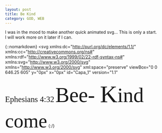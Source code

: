 ```yaml
---
layout: post
title: Be Kind
category: GOD, WEB
---
```


I was in the mood to make another quick animated svg... This is only a start. I will work more on it later if I can.

{::nomarkdown}
<svg
   xmlns:dc="http://purl.org/dc/elements/1.1/"
   xmlns:cc="http://creativecommons.org/ns#"
   xmlns:rdf="http://www.w3.org/1999/02/22-rdf-syntax-ns#"
   xmlns:svg="http://www.w3.org/2000/svg"
   xmlns="http://www.w3.org/2000/svg"
   xml:space="preserve"
   viewBox="0 0 646.25 605"
   y="0px"
   x="0px"
   id="Capa_1"
   version="1.1"
   <!-- width="469.38232"
   height="440.20648"> -->
   <defs
     id="defs39" /><g
     id="beeHeart"
     transform="matrix(0.99508423,0,0,1.0615059,-4.5020425e-4,-30.25398)"><path
       id="path2"
       d="m 433.601,67.001 c -24.7,-24.7 -57.4,-38.2 -92.3,-38.2 -34.9,0 -67.7,13.6 -92.4,38.3 l -12.9,12.9 -13.1,-13.1 c -24.7,-24.7 -57.6,-38.4 -92.5,-38.4 -34.8,0 -67.6,13.6 -92.2,38.2 -24.7,24.7 -38.3,57.5 -38.2,92.4 0,34.9 13.7,67.6 38.4,92.3 l 187.8,187.8 c 2.6,2.6 6.1,4 9.5,4 3.4,0 6.9,-1.3 9.5,-3.9 l 188.2,-187.5 c 24.7,-24.7 38.3,-57.5 38.3,-92.4 0.1,-34.9 -13.4,-67.7 -38.1,-92.4 z m -19.2,165.7 -178.7,178 -178.3,-178.3 c -19.6,-19.6 -30.4,-45.6 -30.4,-73.3 0,-27.7 10.7,-53.7 30.3,-73.2 19.5,-19.5 45.5,-30.3 73.1,-30.3 27.7,0 53.8,10.8 73.4,30.4 l 22.6,22.6 c 5.3,5.3 13.8,5.3 19.1,0 l 22.4,-22.4 c 19.6,-19.6 45.7,-30.4 73.3,-30.4 27.6,0 53.6,10.8 73.2,30.3 19.6,19.6 30.3,45.6 30.3,73.3 0.1,27.7 -10.7,53.7 -30.3,73.3 z" /></g><g
     id="g6"
     transform="translate(-2.3192242,-2.9945107)" /><g
     id="g8"
     transform="translate(-2.3192242,-2.9945107)" /><g
     id="g10"
     transform="translate(-2.3192242,-2.9945107)" /><g
     id="g12"
     transform="translate(-2.3192242,-2.9945107)" /><g
     id="g14"
     transform="translate(-2.3192242,-2.9945107)" /><g
     id="g16"
     transform="translate(-2.3192242,-2.9945107)" /><g
     id="g18"
     transform="translate(-2.3192242,-2.9945107)" /><g
     id="g20"
     transform="translate(-2.3192242,-2.9945107)" /><g
     id="g22"
     transform="translate(-2.3192242,-2.9945107)" /><g
     id="g24"
     transform="translate(-2.3192242,-2.9945107)" /><g
     id="g26"
     transform="translate(-2.3192242,-2.9945107)" /><g
     id="g28"
     transform="translate(-2.3192242,-2.9945107)" /><g
     id="g30"
     transform="translate(-2.3192242,-2.9945107)" /><g
     id="g32"
     transform="translate(-2.3192242,-2.9945107)" /><g
     id="g34"
     transform="translate(-2.3192242,-2.9945107)" /><text
     transform="rotate(-47.190249)"
     id="scripture"
     y="502.94467"
     x="-64.851669"
     style="font-style:normal;font-variant:normal;font-weight:normal;font-stretch:normal;font-size:26.66666603px;line-height:1.25;font-family:'Bradley Hand';-inkscape-font-specification:'Apple Chancery';font-variant-ligatures:normal;font-variant-caps:normal;font-variant-numeric:normal;font-feature-settings:normal;text-align:start;writing-mode:lr-tb;text-anchor:start;opacity:1;fill:#0000ff;fill-opacity:1;fill-rule:evenodd;stroke:#000000;stroke-width:0.89999998;stroke-linecap:butt;stroke-linejoin:round;stroke-miterlimit:4;stroke-dasharray:none;stroke-dashoffset:99;stroke-opacity:0;paint-order:fill markers stroke"
     xml:space="preserve"><tspan
       y="502.94467"
       x="-64.851669"
       id="tspan1118">Ephesians 4:32</tspan></text>
<g
     transform="matrix(0.48168534,0,0,0.48324454,107.77932,83.275624)"
     id="theBee"><g
       id="1237"><path
         style="fill:#6b676e"
         d="m 239.698,103.147 c -2.667,0 -5.286,-1.289 -6.874,-3.675 -7.55,-11.323 -16.762,-17.857 -28.148,-19.961 -24.643,-4.578 -50.72,13.667 -50.97,13.853 -3.715,2.644 -8.865,1.765 -11.507,-1.942 -2.635,-3.707 -1.781,-8.848 1.926,-11.492 1.289,-0.926 31.887,-22.458 63.453,-16.665 15.827,2.902 28.945,11.999 38.979,27.053 2.53,3.796 1.507,8.913 -2.289,11.443 -1.411,0.934 -2.999,1.386 -4.57,1.386 z"
         id="path1233" /><path
         style="fill:#6b676e"
         d="m 272.692,103.147 c 2.667,0 5.286,-1.289 6.874,-3.675 7.55,-11.323 16.762,-17.857 28.148,-19.961 24.643,-4.578 50.72,13.667 50.97,13.853 3.715,2.644 8.865,1.765 11.507,-1.942 2.635,-3.707 1.781,-8.848 -1.926,-11.492 -1.289,-0.926 -31.887,-22.458 -63.453,-16.665 -15.827,2.902 -28.945,11.999 -38.979,27.053 -2.53,3.796 -1.507,8.913 2.289,11.443 1.411,0.934 2.998,1.386 4.57,1.386 z"
         id="path1235" /></g><path
       style="fill:#585661"
       d="m 313.957,136.154 c 0,-27.345 -25.861,-49.511 -57.763,-49.511 -31.902,0 -57.763,22.167 -57.763,49.511"
       id="path1239" /><ellipse
       style="fill:#ffd750"
       cx="256.189"
       cy="317.69501"
       rx="107.274"
       ry="132.02901"
       id="ellipse1241" /><g
       id="g1247"><path
         style="fill:#6b676e"
         d="m 162.677,253.12 c -6.038,13.216 -10.208,27.85 -12.249,43.383 16.827,7.666 48.138,18.084 105.763,18.084 57.632,0 88.944,-10.422 105.769,-18.088 -2.041,-15.532 -6.212,-30.165 -12.25,-43.381 -19.671,5.961 -49.209,11.486 -93.518,11.486 -44.306,-10e-4 -73.844,-5.523 -93.515,-11.484 z"
         id="path1243" /><path
         style="fill:#6b676e"
         d="m 149.944,334.981 c 2.44,22.914 9.645,43.928 20.365,61.58 18.6,6.291 45.869,11.902 85.881,11.902 40.019,0 67.292,-5.613 85.891,-11.906 10.719,-17.652 17.922,-38.666 20.363,-61.579 -18.805,8.158 -51.086,17.705 -106.254,17.705 -55.161,0 -87.441,-9.545 -106.246,-17.702 z"
         id="path1245" /></g><path
       style="fill:#585661"
       d="m 326.335,181.538 c 0,29.623 -14.186,53.637 -70.141,53.637 -55.955,0 -70.141,-24.014 -70.141,-53.637 0,-29.623 14.186,-53.637 70.141,-53.637 55.955,0 70.141,24.015 70.141,53.637 z"
       id="path1249" /><path
       style="fill:#6b676e"
       d="m 330.461,160.908 c 0,22.786 -15.02,41.259 -74.267,41.259 -59.247,0 -74.267,-18.473 -74.267,-41.259 0,-22.786 15.02,-41.259 74.267,-41.259 59.247,0 74.267,18.473 74.267,41.259 z"
       id="path1251" /><path
       style="fill:#ffebd2"
       d="M 470.742,259.931 C 339.744,138.216 313.57,130.48 313.57,130.48 c 19.254,22.693 11.86,40.957 8.639,55.184 -16.504,72.891 14.441,117.589 33.007,132.029 39.73,30.9 156.785,69.109 156.785,41.259 C 512,315.63 494.786,282.271 470.742,259.931 Z"
       id="path1253" /><path
       style="fill:#ffdeb7"
       d="m 483.595,274.056 c -4.022,-5.062 -8.262,-9.858 -12.854,-14.124 -2.657,-2.468 -5.201,-4.815 -7.772,-7.19 -26.761,-5.794 -62.742,-13.56 -81.27,-17.385 -20.848,-22.705 -46.25,-48.217 -57.218,-59.129 -0.505,2.223 -1.047,4.371 -1.557,6.434 -0.236,0.973 -0.509,2.085 -0.716,3.002 -0.754,3.331 -1.306,6.539 -1.867,9.752 31.539,31.649 71.399,73.493 77.004,84.709 3.049,6.098 14.491,41.828 20.357,69.805 0.014,0.005 0.028,0.011 0.042,0.016 5.965,2.288 11.987,4.453 17.957,6.426 10e-4,10e-4 0.002,10e-4 0.002,10e-4 -5.358,-31.159 -19.773,-75.986 -23.596,-83.63 -1.883,-3.768 -6.3,-9.664 -12.167,-16.709 30.301,6.398 65.61,14.065 82.979,17.85 0.227,0.056 0.45,0.115 0.676,0.172 z"
       id="path1255" /><path
       style="fill:#ffebd2"
       d="M 41.259,259.931 C 172.257,138.216 198.431,130.48 198.431,130.48 c -19.254,22.693 -11.86,40.957 -8.639,55.184 16.504,72.891 -14.441,117.589 -33.007,132.029 C 117.055,348.593 0,386.803 0,358.953 0,315.63 17.214,282.271 41.259,259.931 Z"
       id="path1257" /><path
       style="fill:#ffdeb7"
       d="m 28.405,274.056 c 4.022,-5.062 8.262,-9.858 12.854,-14.124 2.657,-2.468 5.201,-4.815 7.772,-7.19 26.761,-5.794 62.742,-13.56 81.27,-17.385 20.848,-22.705 46.25,-48.217 57.218,-59.129 0.505,2.223 1.047,4.371 1.557,6.434 0.236,0.973 0.509,2.085 0.716,3.002 0.754,3.331 1.306,6.539 1.867,9.752 -31.539,31.649 -71.399,73.493 -77.004,84.709 -3.049,6.098 -14.491,41.828 -20.357,69.805 -0.014,0.005 -0.028,0.011 -0.042,0.016 -5.965,2.288 -11.987,4.453 -17.957,6.426 l -0.003,10e-4 c 5.359,-31.159 19.775,-75.986 23.597,-83.63 1.883,-3.768 6.3,-9.664 12.167,-16.709 -30.301,6.398 -65.61,14.065 -82.979,17.85 -0.227,0.056 -0.449,0.115 -0.676,0.172 z"
       id="path1259" /><g
       id="g1261" /><g
       id="g1263" /><g
       id="g1265" /><g
       id="g1267" /><g
       id="g1269" /><g
       id="g1271" /><g
       id="g1273" /><g
       id="g1275" /><g
       id="g1277" /><g
       id="g1279" /><g
       id="g1281" /><g
       id="g1283" /><g
       id="g1285" /><g
       id="g1287" /><g
       id="g1289" /></g><text
     transform="matrix(0.71183637,-0.70674362,0.72501285,0.6849914,0,0)"
     id="Bee"
     y="188.85823"
     x="-81.899078"
     style="font-style:normal;font-variant:normal;font-weight:normal;font-stretch:normal;font-size:68.86537933px;line-height:1.25;font-family:'Bradley Hand';-inkscape-font-specification:'Brush Script MT';font-variant-ligatures:normal;font-variant-caps:normal;font-variant-numeric:normal;font-feature-settings:normal;text-align:start;writing-mode:lr-tb;text-anchor:start;opacity:1;fill:#008000;fill-opacity:1;fill-rule:evenodd;stroke:#000000;stroke-width:0.96841937;stroke-linecap:butt;stroke-linejoin:round;stroke-miterlimit:4;stroke-dasharray:none;stroke-dashoffset:99;stroke-opacity:0;paint-order:fill markers stroke"
     xml:space="preserve"><tspan
       y="188.85823"
       x="-81.899078"
       id="tspan1912"
       style="stroke-width:0.96841937">Bee- </tspan></text>
<text
     transform="matrix(0.69011452,-0.72326056,0.73201642,0.68185986,0,0)"
     id="Kind"
     y="437.75418"
     x="-129.81534"
     style="font-style:normal;font-variant:normal;font-weight:normal;font-stretch:normal;font-size:67.85276794px;line-height:1.25;font-family:'Bradley Hand';-inkscape-font-specification:'Brush Script MT';font-variant-ligatures:normal;font-variant-caps:normal;font-variant-numeric:normal;font-feature-settings:normal;text-align:start;writing-mode:lr-tb;text-anchor:start;opacity:1;fill:#008000;fill-opacity:1;fill-rule:evenodd;stroke:#000000;stroke-width:0.95417953;stroke-linecap:butt;stroke-linejoin:round;stroke-miterlimit:4;stroke-dasharray:none;stroke-dashoffset:99;stroke-opacity:0;paint-order:fill markers stroke"
     xml:space="preserve"><tspan
       y="437.75418"
       x="-129.81534"
       id="tspan1916"
       style="stroke-width:0.95417953"><tspan
   id="tspan1920"
   style="font-size:79.16156006px;stroke-width:0.95417953">K</tspan>ind</tspan></text>
<text
     transform="rotate(-44.707997)"
     id="come"
     y="348.2438"
     x="107.64182"
     style="font-style:normal;font-variant:normal;font-weight:normal;font-stretch:normal;font-size:64px;line-height:1.25;font-family:Bradley Hand;-inkscape-font-specification:SignPainter;font-variant-ligatures:normal;font-variant-caps:normal;font-variant-numeric:normal;font-feature-settings:normal;text-align:start;writing-mode:lr-tb;text-anchor:start;opacity:1;fill:#008000;fill-opacity:1;fill-rule:evenodd;stroke:#000000;stroke-width:0.89999998;stroke-linecap:butt;stroke-linejoin:round;stroke-miterlimit:4;stroke-dasharray:none;stroke-dashoffset:99;stroke-opacity:0;paint-order:fill markers stroke"
     xml:space="preserve"><tspan
       y="348.2438"
       x="107.64182"
       id="tspan1922">come</tspan></text>
<g
     id="flower"
     transform="translate(-2.3192242,-2.9945107)"><path
       id="path880"
       d="m 232.81203,117.11999 c -7.3015,0 -13.2415,-5.94 -13.2415,-13.24151 0,-3.54551 1.735,-18.252008 4.47,-28.196008 a 4.417,4.417 0 0 1 4.2395,-3.2435 l 9.0195,-0.0365 h 0.017 c 1.985,0 3.7265,1.325 4.2545,3.2415 2.743,9.9435 4.482,24.678498 4.482,28.234508 5e-4,7.30151 -5.9395,13.24151 -13.241,13.24151 z"
       style="fill:#8c64ff;stroke-width:0.5" /><path
       id="path62"
       d="m 285.15809,65.478531 c 0.0474,7.30166 -5.85354,13.279485 -13.15589,13.327055 -3.54529,0.02274 -18.26268,-1.616644 -28.22426,-4.286575 a 4.4165,4.4165 0 0 1 -3.27084,-4.218082 l -0.0947,-9.018576 1.8e-4,-0.0173 a 4.414,4.414 0 0 1 3.21336,-4.27541 c 9.9256,-2.808128 24.64937,-4.642856 28.20541,-4.665239 7.30241,-0.04869 13.27998,5.852656 13.32737,13.154315 z"
       style="fill:#c86eff;stroke-width:0.5" /><path
       id="path66"
       d="m 232.81203,15.402435 c -7.3015,0 -13.2415,5.94 -13.2415,13.2415 0,3.5455 1.735,18.252 4.47,28.196 a 4.417,4.417 0 0 0 4.2395,3.2435 l 9.0195,0.0365 h 0.017 c 1.985,0 3.7265,-1.325 4.2545,-3.2415 2.743,-9.9435 4.482,-24.6785 4.482,-28.2345 5e-4,-7.3015 -5.9395,-13.2415 -13.241,-13.2415 z"
       style="fill:#8c64ff;stroke-width:0.5" /><path
       style="fill:#c86eff;stroke-width:0.5"
       d="m 179.35204,65.478531 c -0.0474,7.30166 5.85354,13.279485 13.15589,13.327055 3.54529,0.02274 18.26268,-1.616644 28.22426,-4.286575 a 4.4165,4.4165 0 0 0 3.27084,-4.218082 l 0.0947,-9.018576 -1.8e-4,-0.0173 a 4.414,4.414 0 0 0 -3.21336,-4.27541 c -9.9256,-2.808128 -24.64937,-4.642856 -28.20541,-4.665239 -7.30241,-0.04869 -13.27998,5.852656 -13.32737,13.154315 z"
       id="path882" /><path
       id="path884"
       d="m 193.24739,25.597133 c -5.40132,4.913466 -5.798,13.303826 -0.88419,18.705775 2.38591,2.622406 13.56536,12.333687 22.27961,17.849431 a 4.4165,4.4165 0 0 0 5.31838,-0.453404 l 6.6959,-6.042236 0.0126,-0.01185 a 4.414,4.414 0 0 0 0.96619,-5.26035 c -4.66163,-9.201763 -13.29075,-21.272135 -15.68422,-23.902205 -4.91302,-5.402752 -13.30351,-5.798969 -18.70483,-0.885495 z"
       style="fill:#c86ed1;fill-opacity:1;stroke-width:0.5" /><path
       style="fill:#c86ed1;fill-opacity:1;stroke-width:0.5"
       d="m 271.67734,102.47932 c -4.91307,5.40168 -13.3034,5.79898 -18.70571,0.88557 -2.62258,-2.38571 -12.33469,-13.564445 -17.85108,-22.278287 a 4.4165,4.4165 0 0 1 0.45301,-5.318413 l 6.04174,-6.696347 0.0118,-0.0126 a 4.414,4.414 0 0 1 5.26028,-0.966579 c 9.20211,4.66095 21.27312,13.289178 23.90336,15.682453 5.40312,4.912621 5.79996,13.303082 0.88688,18.704763 z"
       id="path886" /><path
       id="path888"
       d="m 193.35551,103.14273 c -5.00867,-5.312732 -4.76131,-13.70952 0.55143,-18.718201 2.57979,-2.432143 14.47073,-11.25806 23.58236,-16.089384 a 4.417,4.417 0 0 1 5.26824,0.859782 l 6.21374,6.537747 0.0117,0.01237 c 1.36167,1.44433 1.5922,3.620405 0.55991,5.319267 -5.35347,8.816893 -14.88206,20.190119 -17.46949,22.629469 -5.31239,5.00904 -13.70918,4.76168 -18.71785,-0.55105 z"
       style="fill:#8c01e8;fill-opacity:1;stroke-width:0.5" /><path
       style="fill:#8c01e8;fill-opacity:1;stroke-width:0.5"
       d="m 271.39752,28.386752 c -5.18309,-5.142706 -13.58346,-5.109854 -18.72618,0.07325 -2.49722,2.516837 -11.62391,14.178513 -16.68635,23.163794 a 4.417,4.417 0 0 0 0.72497,5.288478 l 6.37693,6.37867 0.0128,0.0118 c 1.4091,1.398108 3.57857,1.684136 5.30325,0.695564 8.95073,-5.126572 20.56357,-14.361615 23.06819,-16.885905 5.14307,-5.182746 5.11022,-13.583112 -0.0729,-18.725822 z"
       id="path890" /><ellipse
       ry="12.96681"
       rx="13.353271"
       style="fill:#ffdca0;stroke-width:0.5962491"
       cx="233.58521"
       cy="65.799583"
       id="circle892" /></g>
    </svg>
{:/}